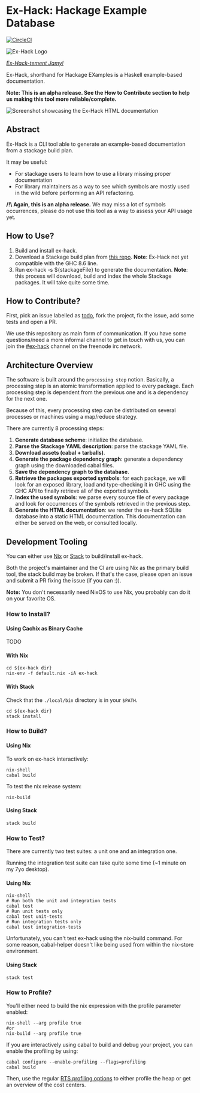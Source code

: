 # Ex-Hack: Hackage Example Database

[![CircleCI](https://circleci.com/gh/NinjaTrappeur/ex-hack.svg?style=svg)](https://circleci.com/gh/NinjaTrappeur/ex-hack)

![Ex-Hack Logo](img/logo/ex-hack-full.svg)

*[Ex-Hack-tement Jamy!](https://en.wikipedia.org/wiki/Jamy_Gourmaud)*

Ex-Hack, shorthand for Hackage EXamples is a Haskell example-based
documentation.

**Note: This is an alpha release. See the How to Contribute section to help us
making this tool more reliable/complete.**

![Screenshot showcasing the Ex-Hack HTML documentation](img/gh-screenshot.jpg)

## Abstract

Ex-Hack is a CLI tool able to generate an example-based documentation from a
stackage build plan.

It may be useful:

- For stackage users to learn how to use a library missing proper documentation 
- For library maintainers as a way to see which symbols are mostly used in the
  wild before performing an API refactoring.

**/!\ Again, this is an alpha release.** We may miss a lot of symbols
occurrences, please do not use this tool as a way to assess your API usage yet.

## How to Use?

1. Build and install ex-hack.
1. Download a Stackage build plan from [this
   repo](https://github.com/commercialhaskell/lts-haskell). **Note**: Ex-Hack
   not yet compatible with the GHC 8.6 line.
1. Run ex-hack -s ${stackageFile} to generate the documentation. **Note**: this
   process will download, build and index the whole Stackage packages. It will
   take quite some time.  

## How to Contribute?

First, pick an issue labelled as
[todo](https://github.com/NinjaTrappeur/ex-hack/issues?q=is%3Aissue+is%3Aopen+label%3ATodo),
fork the project, fix the issue, add some tests and open a PR.

We use this repository as main form of communication. If you have some
questions/need a more informal channel to get in touch with us, you can join
the [#ex-hack](http://webchat.freenode.net?channels=%23ex-hack) channel on the
freenode irc network.

## Architecture Overview

The software is built around the `processing step` notion. Basically, a
processing step is an atomic transformation applied to every package. Each
processing step is dependent from the previous one and is a dependency for the
next one.

Because of this, every processing step can be distributed on several processes
or machines using a map/reduce strategy.

There are currently 8 processing steps:

1. **Generate database scheme**: initialize the database.
2. **Parse the Stackage YAML description**: parse the stackage YAML file.
3. **Download assets (cabal + tarballs)**.
4. **Generate the package dependency graph**: generate a dependency graph using
   the downloaded cabal files.
5. **Save the dependency graph to the database**.
6. **Retrieve the packages exported symbols**: for each package, we will look
   for an exposed library, load and type-checking it in GHC using the GHC API to
   finally retrieve all of the exported symbols.
7. **Index the used symbols**: we parse every source file of every package and
   look for occurrences of the symbols retrieved in the previous step.
8. **Generate the HTML documentation**: we render the ex-hack SQLite database
   into a static HTML documentation. This documentation can either be served on
   the web, or consulted locally.


## Development Tooling

You can either use [Nix](https://nixos.org/nix/) or
[Stack](https://hackage.haskell.org/package/stack) to build/install ex-hack.

Both the project's maintainer and the CI are using Nix as the primary build
tool, the stack build may be broken. If that's the case, please open an issue
and submit a PR fixing the issue (if you can :)).

**Note:** You don't necessarily need NixOS to use Nix, you probably can do it on your
favorite OS.

### How to Install?

#### Using Cachix as Binary Cache

TODO

#### With Nix

```
cd ${ex-hack dir}
nix-env -f default.nix -iA ex-hack
```

#### With Stack

Check that the `./local/bin` directory is in your `$PATH`.  

```
cd ${ex-hack dir}
stack install
```

### How to Build?

#### Using Nix

To work on ex-hack interactively:

```
nix-shell 
cabal build
```

To test the nix release system:

```
nix-build
```

#### Using Stack

```
stack build
```

### How to Test? 

There are currently two test suites: a unit one and an integration one.

Running the integration test suite can take quite some time (~1 minute on my
7yo desktop). 

#### Using Nix

```
nix-shell 
# Run both the unit and integration tests
cabal test
# Run unit tests only
cabal test unit-tests
# Run integration tests only
cabal test integration-tests
```

Unfortunately, you can't test ex-hack using the nix-build command. For some
reason, cabal-helper doesn't like being used from within the nix-store
environment.

#### Using Stack

```
stack test
```

### How to Profile?

You'll either need to build the nix expression with the profile parameter
enabled:

```
nix-shell --arg profile true
#or
nix-build --arg profile true
```
If you are interactively using cabal to build and debug your project, you can
enable the profiling by using:

```
cabal configure --enable-profiling --flags=profiling
cabal build
```

Then, use the regular [RTS profiling
options](https://downloads.haskell.org/~ghc/latest/docs/html/users_guide/profiling.html)
to either profile the heap or get an overview of the cost centers.
